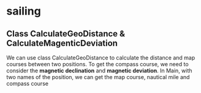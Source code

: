 # sailing


## Class CalculateGeoDistance & CalculateMagenticDeviation
We can use class CalculateGeoDistance to calculate the distance and map courses between two positions.
To get the compass course, we need to consider the __magnetic declination__ and __magnetic deviation__.
In Main, with two names of the position, we can get the map course, nautical mile and compass course


